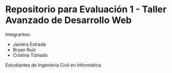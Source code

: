 # Repositorio para Evaluación 1 - Taller Avanzado de Desarrollo Web
Integrantes:
- Javiera Estrada
- Bryan Ruiz
- Cristina Tiznado 

Estudiantes de Ingeniería Civil en Informática
